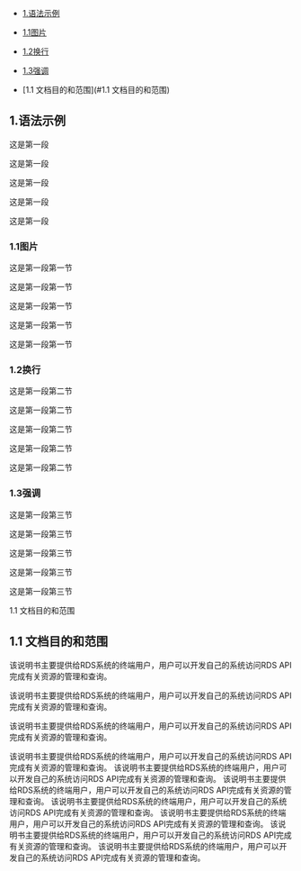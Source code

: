 
* [1.语法示例](#1)

* [1.1图片](#1.1)

* [1.2换行](#1.2)

* [1.3强调](#1.3)

* [1.1 文档目的和范围](#1.1 文档目的和范围)


<h2 id="1">1.语法示例</h2>

这是第一段

这是第一段

这是第一段

这是第一段

这是第一段

<h3 id="1.1">1.1图片</h3>

这是第一段第一节

这是第一段第一节

这是第一段第一节

这是第一段第一节

这是第一段第一节

<h3 id="1.2">1.2换行</h3>

这是第一段第二节

这是第一段第二节

这是第一段第二节

这是第一段第二节

这是第一段第二节

<h3 id="1.1">1.3强调</h3>

这是第一段第三节

这是第一段第三节

这是第一段第三节

这是第一段第三节

这是第一段第三节


1.1 文档目的和范围
<h2 id="1.1 文档目的和范围">1.1 文档目的和范围</h2>

该说明书主要提供给RDS系统的终端用户，用户可以开发自己的系统访问RDS
API完成有关资源的管理和查询。

该说明书主要提供给RDS系统的终端用户，用户可以开发自己的系统访问RDS
API完成有关资源的管理和查询。

该说明书主要提供给RDS系统的终端用户，用户可以开发自己的系统访问RDS
API完成有关资源的管理和查询。

该说明书主要提供给RDS系统的终端用户，用户可以开发自己的系统访问RDS
API完成有关资源的管理和查询。
该说明书主要提供给RDS系统的终端用户，用户可以开发自己的系统访问RDS
API完成有关资源的管理和查询。
该说明书主要提供给RDS系统的终端用户，用户可以开发自己的系统访问RDS
API完成有关资源的管理和查询。
该说明书主要提供给RDS系统的终端用户，用户可以开发自己的系统访问RDS
API完成有关资源的管理和查询。
该说明书主要提供给RDS系统的终端用户，用户可以开发自己的系统访问RDS
API完成有关资源的管理和查询。
该说明书主要提供给RDS系统的终端用户，用户可以开发自己的系统访问RDS
API完成有关资源的管理和查询。
该说明书主要提供给RDS系统的终端用户，用户可以开发自己的系统访问RDS
API完成有关资源的管理和查询。
